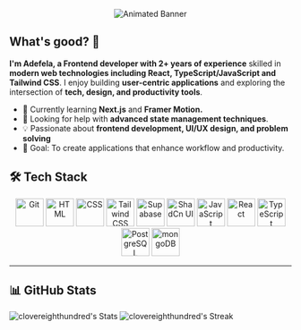 <p align="center">
  <img src="assets/yutaokkotsu2.gif" alt="Animated Banner" />
</p>

## What's good? 🤙

**I'm Adefela, a Frontend developer with 2+ years of experience** skilled in **modern web technologies including React, TypeScript/JavaScript and Tailwind CSS**. I enjoy building **user-centric applications** and exploring the intersection of **tech, design, and productivity tools**.

- 🌱 Currently learning **Next.js** and **Framer Motion.**
- 🤝 Looking for help with **advanced state management techniques**.
- 💡 Passionate about **frontend development, UI/UX design, and problem solving**
- 🎯 Goal: To create applications that enhance workflow and productivity.

## 🛠️ Tech Stack

<p align="center">
	<img width="50" src="https://raw.githubusercontent.com/marwin1991/profile-technology-icons/refs/heads/main/icons/git.png" alt="Git" title="Git"/>
	<img width="50" src="https://raw.githubusercontent.com/marwin1991/profile-technology-icons/refs/heads/main/icons/html.png" alt="HTML" title="HTML"/>
	<img width="50" src="https://raw.githubusercontent.com/marwin1991/profile-technology-icons/refs/heads/main/icons/css.png" alt="CSS" title="CSS"/>
	<img width="50" src="https://raw.githubusercontent.com/marwin1991/profile-technology-icons/refs/heads/main/icons/tailwind_css.png" alt="Tailwind CSS" title="Tailwind CSS"/>
	<img width="50" src="https://raw.githubusercontent.com/marwin1991/profile-technology-icons/refs/heads/main/icons/supabase.png" alt="Supabase" title="Supabase"/>
	<img width="50" src="https://raw.githubusercontent.com/marwin1991/profile-technology-icons/refs/heads/main/icons/shadcn_ui.png" alt="ShadCn UI" title="ShadCn UI"/>
	<img width="50" src="https://raw.githubusercontent.com/marwin1991/profile-technology-icons/refs/heads/main/icons/javascript.png" alt="JavaScript" title="JavaScript"/>
	<img width="50" src="https://raw.githubusercontent.com/marwin1991/profile-technology-icons/refs/heads/main/icons/react.png" alt="React" title="React"/>
	<img width="50" src="https://raw.githubusercontent.com/marwin1991/profile-technology-icons/refs/heads/main/icons/typescript.png" alt="TypeScript" title="TypeScript"/>
	<img width="50" src="https://raw.githubusercontent.com/marwin1991/profile-technology-icons/refs/heads/main/icons/postgresql.png" alt="PostgreSQL" title="PostgreSQL"/>
	<img width="50" src="https://raw.githubusercontent.com/marwin1991/profile-technology-icons/refs/heads/main/icons/mongodb.png" alt="mongoDB" title="mongoDB"/>
</p>

---

## 📊 GitHub Stats

![clovereighthundred's Stats](https://github-readme-stats.vercel.app/api?username=clovereighthundred&theme=radical&show_icons=true&hide_border=true&count_private=true)
![clovereighthundred's Streak](https://github-readme-streak-stats.herokuapp.com/?user=clovereighthundred&theme=radical&hide_border=true)
